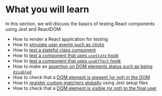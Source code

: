 # What you will learn

In this section, we will discuss the basics of testing React components using Jest and ReactDOM:

- How to render a React application for testing
- How to [simulate user events such as _clicks_](react-dom-test-utils.md#interacting-with-the-button)
- How to [test a stateful class component](react-dom-test-utils.md#testing-a-stateful-component)
- How to [test a component that uses `useState` hook](hooks-and-act.md)
- How to [test a component that uses `useEffect` hook](intro-to-react-testing/hooks-and-act.md#act)
- How to make an [assertion on DOM elements status such as being `disabled`](intro-to-react-testing/hooks-and-act.md#act)
- How to check that a [DOM element is present (or not) in the DOM](intro-to-react-testing/jest-dom.md#tobeinthedocument)
- How to [register custom matchers globally](intro-to-react-testing/jest-dom.md#setup) using Jest setup files
- How to check that a [DOM element is visible (or not) to the final user](intro-to-react-testing/jest-dom.md#tobevisible)

